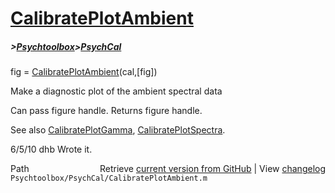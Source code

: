 # [CalibratePlotAmbient](CalibratePlotAmbient)
##### >[Psychtoolbox](Psychtoolbox)>[PsychCal](PsychCal)

fig = [CalibratePlotAmbient](CalibratePlotAmbient)(cal,[fig])  
  
Make a diagnostic plot of the ambient spectral data  
  
Can pass figure handle. Returns figure handle.  
  
See also [CalibratePlotGamma](CalibratePlotGamma), [CalibratePlotSpectra](CalibratePlotSpectra).  
  
6/5/10  dhb  Wrote it.  




<div class="code_header" style="text-align:right;">
  <span style="float:left;">Path&nbsp;&nbsp;</span> <span class="counter">Retrieve <a href=
  "https://raw.github.com/Psychtoolbox-3/Psychtoolbox-3/beta/Psychtoolbox/PsychCal/CalibratePlotAmbient.m">current version from GitHub</a> | View <a href=
  "https://github.com/Psychtoolbox-3/Psychtoolbox-3/commits/beta/Psychtoolbox/PsychCal/CalibratePlotAmbient.m">changelog</a></span>
</div>
<div class="code">
  <code>Psychtoolbox/PsychCal/CalibratePlotAmbient.m</code>
</div>

